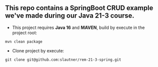 ## This repo contains a SpringBoot CRUD example we've made during our Java 21-3 course.

* This project requires __Java 16__ and __MAVEN__, build by execute in the project root:

`mvn clean package` 

* Clone project by execute:

`git clone git@github.com:slautner/rem-21-3-spring.git`
